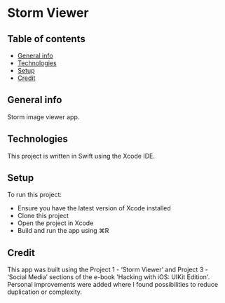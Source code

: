 # Storm Viewer

## Table of contents
* [General info](#general-info)
* [Technologies](#technologies)
* [Setup](#setup)
* [Credit](#credit)

## General info
Storm image viewer app.

## Technologies
This project is written in Swift using the Xcode IDE.

## Setup
To run this project:
* Ensure you have the latest version of Xcode installed
* Clone this project
* Open the project in Xcode
* Build and run the app using ⌘R


## Credit
This app was built using the Project 1 - ‘Storm Viewer’ and Project 3 - ‘Social Media’ sections of the e-book 'Hacking with iOS: UIKit Edition'. Personal improvements were added where I found possibilities to reduce duplication or complexity.
